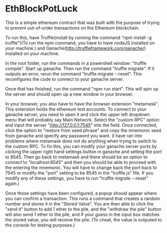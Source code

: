 # EthBlockPotLuck

This is a simple ethereum contract that was built with the purpose of trying to prevent out-of-order transactions on the Ethereum blockchain.

To run this, have Truffle(install by running the command "npm install -g truffle")(To run the npm command, you have to have nodeJS installed on your machine.) and Ganache(http://truffleframework.com/ganache/) installed on your machine.

In the root folder, run the commands in a powershell window: "truffle compile". Start up ganache. Then run the command "truffle migrate". If it outputs an error, rerun the command "truffle migrate --reset". This reconfigures the code to connect to your ganache server.

Once that has finished, run the command "npm run start". This will spin up the server and should open up a new window in your browser.

In your browser, you also have to have the browser extension "metamask". This extension holds the ethereum test accounts. To connect to your ganache server, you need to open it and click the upper left dropdown menu that will probably say Main Network. Select the "custom RPC" option and input the server "http://127.0.0.1:7545" into the field. Once connected, click the option to "restore from seed phrase" and copy the mnemonic seed from ganache and specify any password you want. (I have ran into problems where metamask does not do anything when trying to switch to the custom RPC. To fix this, you can modify your ganache server ports by clicking the upper right hand settings button in ganache and setting the port to 8545. Then go back to metamask and there should be an option to connect to "localhost:8545" and then you should be able to proceed with the entering the mnemonic. You will have to change back the port back to 7545 or modify the "port" setting to be 8545 in the "truffle.js" file. If you modify any of these settings, you have to run "truffle migrate --reset" again.)

Once those settings have been configured, a popup should appear where you can confirm a transaction. This runs a command that creates a random number and stores it in the "Stored Value". You are then able to click the "send it" button to add 1 ether to the pile, and the "withdraw the pile" button will also send 1 ether to the pile, and if your guess in the input box matches the stored value, you will receive the pile. (To cheat, the value is outputed to the console for testing purposes.)
